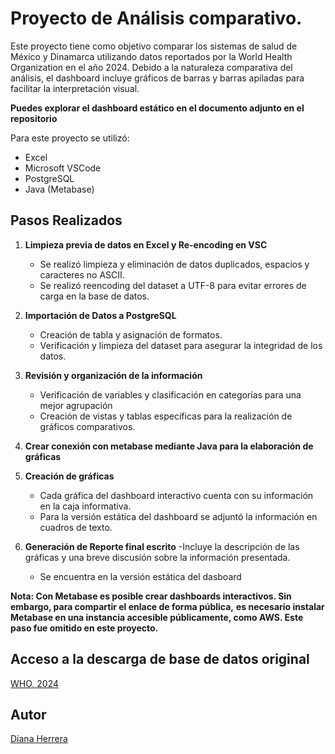 # Proyecto de Análisis comparativo.
Este proyecto tiene como objetivo comparar los sistemas de salud de México y Dinamarca utilizando datos reportados por la World Health Organization en el año 2024.
Debido a la naturaleza comparativa del análisis, el dashboard incluye gráficos de barras y barras apiladas para facilitar la interpretación visual.

**Puedes explorar el dashboard estático en el documento adjunto en el repositorio**

Para este proyecto se utilizó:
 - Excel
 - Microsoft VSCode
 - PostgreSQL
 - Java (Metabase)

 

## Pasos Realizados

1. **Limpieza previa de datos en Excel y Re-encoding en VSC**
   - Se realizó limpieza y eliminación de datos duplicados, espacios y caracteres no ASCII.
   - Se realizó reencoding del dataset a UTF-8 para evitar errores de carga en la base de datos.
   
2. **Importación de Datos a PostgreSQL**
   - Creación de tabla y asignación de formatos.
   - Verificación y limpieza del dataset para asegurar la integridad de los datos.
   
3. **Revisión y organización de la información**
   - Verificación de variables y clasificación en categorías para una mejor agrupación
   - Creación de vistas y tablas específicas para la realización de gráficos comparativos.

4. **Crear conexión con metabase mediante Java para la elaboración de gráficas**
  
5. **Creación de gráficas**
   - Cada gráfica del dashboard interactivo cuenta con su información en la caja informativa.
   - Para la versión estática del dashboard se adjuntó la información en cuadros de texto.
  
6. **Generación de Reporte final escrito**
   -Incluye la descripción de las gráficas y una breve discusión sobre la información presentada.
   - Se encuentra en la versión estática del dasboard

**Nota: Con Metabase es posible crear dashboards interactivos. Sin embargo, para compartir el enlace de forma pública,** 
      **es necesario instalar Metabase en una instancia accesible públicamente, como AWS. Este paso fue omitido en este proyecto.**


## Acceso a la descarga de base de datos original
 [WHO, 2024](https://data.who.int/)

## Autor
[Diana Herrera](https://www.linkedin.com/in/diana-herrera-aa7aa6197/)

